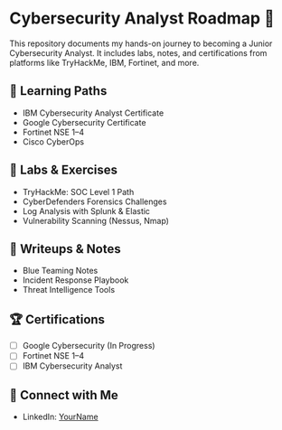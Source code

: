 # Cybersecurity Analyst Roadmap 🚀

This repository documents my hands-on journey to becoming a Junior Cybersecurity Analyst. It includes labs, notes, and certifications from platforms like TryHackMe, IBM, Fortinet, and more.

## 📘 Learning Paths
- IBM Cybersecurity Analyst Certificate
- Google Cybersecurity Certificate
- Fortinet NSE 1–4
- Cisco CyberOps

## 🧪 Labs & Exercises
- TryHackMe: SOC Level 1 Path
- CyberDefenders Forensics Challenges
- Log Analysis with Splunk & Elastic
- Vulnerability Scanning (Nessus, Nmap)

## 📝 Writeups & Notes
- Blue Teaming Notes
- Incident Response Playbook
- Threat Intelligence Tools

## 🏆 Certifications
- [ ] Google Cybersecurity (In Progress)
- [ ] Fortinet NSE 1–4
- [ ] IBM Cybersecurity Analyst

## 💬 Connect with Me
- LinkedIn: [YourName](https://linkedin.com/in/joy-kehinde-68446b107)
